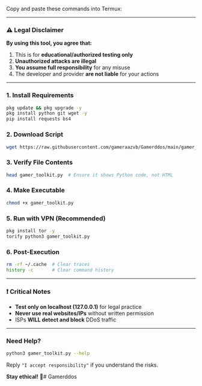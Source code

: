  Copy and paste these commands into Termux:

---

### **⚠️ Legal Disclaimer**  
**By using this tool, you agree that:**  
1. This is for **educational/authorized testing only**  
2. **Unauthorized attacks are illegal**  
3. **You assume full responsibility** for any misuse  
4. The developer and provider **are not liable** for your actions  

---

### **1. Install Requirements**  
```bash
pkg update && pkg upgrade -y
pkg install python git wget -y
pip install requests bs4
```

### **2. Download Script**  
```bash
wget https://raw.githubusercontent.com/gameraazvb/Gamerddos/main/gamer_toolkit.py -O gamer_toolkit.py
```

### **3. Verify File Contents**  
```bash
head gamer_toolkit.py  # Ensure it shows Python code, not HTML
```

### **4. Make Executable**  
```bash
chmod +x gamer_toolkit.py
```

### **5. Run with VPN (Recommended)**  
```bash
pkg install tor -y
torify python3 gamer_toolkit.py
```

### **6. Post-Execution**  
```bash
rm -rf ~/.cache  # Clear traces
history -c       # Clear command history
```

---

### **❗ Critical Notes**  
- **Test only on localhost (127.0.0.1)** for legal practice  
- **Never use real websites/IPs** without written permission  
- ISPs **WILL detect and block** DDoS traffic  

---

### **Need Help?**  
```bash
python3 gamer_toolkit.py --help
```
Reply `"I accept responsibility"` if you understand the risks.  

**Stay ethical!** 🔐# Gamerddos
